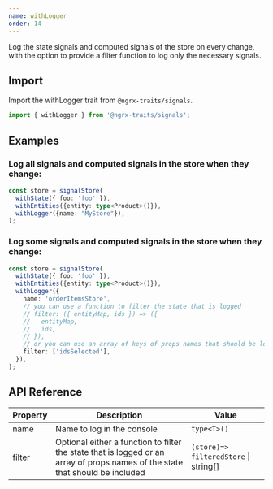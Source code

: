```yaml
---
name: withLogger 
order: 14
---
```


Log the state signals and computed signals of the store on every change, with the option to provide a filter function to log only the necessary signals.

## Import

Import the withLogger trait from `@ngrx-traits/signals`.

```ts
import { withLogger } from '@ngrx-traits/signals';
```

## Examples

### Log all signals and computed signals in the store when they change:

```typescript
const store = signalStore(
  withState({ foo: 'foo' }),
  withEntities({entity: type<Product>()}),
  withLogger({name: "MyStore"}),
);
```

### Log some signals and computed signals in the store when they change:

```typescript
const store = signalStore(
  withState({ foo: 'foo' }),
  withEntities({entity: type<Product>()}),
  withLogger({
    name: 'orderItemsStore',
    // you can use a function to filter the state that is logged
    // filter: ({ entityMap, ids }) => ({
    //   entityMap,
    //   ids,
    // }),
    // or you can use an array of keys of props names that should be logged
    filter: ['idsSelected'],
  }),
);
```

## API Reference

| Property     | Description                                                                                                                   | Value                                 |
|--------------|-------------------------------------------------------------------------------------------------------------------------------|---------------------------------------|
| name         | Name to log in the console                                                                                                    | `type<T>()`                           |
| filter       | Optional either a function to filter the state that is logged or an array of props names of the state that should be included | `(store)=> filteredStore` \| string[] |
